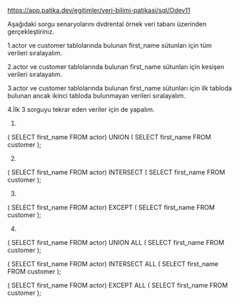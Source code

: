 https://app.patika.dev/egitimler/veri-bilimi-patikasi/sql/Odev11

Aşağıdaki sorgu senaryolarını dvdrental örnek veri tabanı üzerinden gerçekleştiriniz.

1.actor ve customer tablolarında bulunan first_name sütunları için tüm verileri sıralayalım.

2.actor ve customer tablolarında bulunan first_name sütunları için kesişen verileri sıralayalım.

3.actor ve customer tablolarında bulunan first_name sütunları için ilk tabloda bulunan ancak ikinci tabloda bulunmayan verileri sıralayalım.

4.İlk 3 sorguyu tekrar eden veriler için de yapalım.

1.
(
SELECT first_name
FROM actor)
UNION
(
SELECT first_name
FROM customer
);

2.
(
SELECT first_name
FROM actor)
INTERSECT
(
SELECT first_name
FROM customer
);

3.
(
SELECT first_name
FROM actor)
EXCEPT
(
SELECT first_name
FROM customer
);

4.
(
SELECT first_name
FROM actor)
UNION ALL
(
SELECT first_name
FROM customer
);

(
SELECT first_name
FROM actor)
INTERSECT ALL
(
SELECT first_name
FROM customer
);

(
SELECT first_name
FROM actor)
EXCEPT ALL
(
SELECT first_name
FROM customer
);




